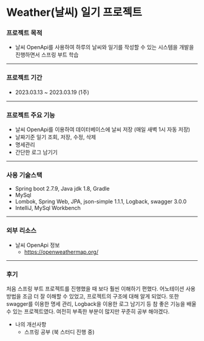 # Weather(날씨) 일기 프로젝트

### 프로젝트 목적
* 날씨 OpenApi를 사용하여 하루의 날씨와 일기를 작성할 수 있는 시스템을 개발을 진행하면서 스프링 부트 학습
---
### 프로젝트 기간
* 2023.03.13 ~ 2023.03.19 (1주)
---
### 프로젝트 주요 기능 
* 날씨 OpenApi를 이용하여 데이터베이스에 날씨 저장 (매일 새벽 1시 자동 저장)
* 날짜기준 일기 조회, 저장, 수정, 삭제
* 명세관리
* 간단한 로그 남기기

---
### 사용 기술스택
- Spring boot 2.7.9, Java jdk 1.8, Gradle
- MySql
- Lombok, Spring Web, JPA, json-simple 1.1.1, Logback, swagger 3.0.0
- IntelliJ, MySql Workbench
---
### 외부 리소스
* 날씨 OpenApi 정보
    * https://openweathermap.org/
---
### 후기
처음 스프링 부트 프로젝트를 진행했을 때 보다 훨씬 이해하기 편했다.
어노테이션 사용 방법을 조금 더 잘 이해할 수 있었고, 프로젝트의 구조에 대해 알게 되었다.
또한 swagger를 이용한 명세 관리, Logback을 이용한 로그 남기기 등 참 좋은 기능을 배울 수 있는 프로젝트였다.
여전히 부족한 부분이 많지만 꾸준히 공부 해야겠다.

- 나의 개선사항
    - 스프링 공부 (북 스터디 진행 중)
